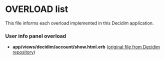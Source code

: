 # OVERLOAD list

This file informs each overload implemented in this Decidim application.

### User info panel overload

- **app/views/decidim/account/show.html.erb** ([original file from Decidim repository](https://github.com/decidim/decidim/blob/release/0.23-stable/decidim-core/app/views/decidim/account/show.html.erb))

